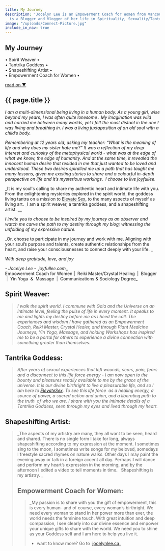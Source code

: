 ```yaml
---
title: My Journey
description: 'Jocelyn Lee is an Empowerment Coach for Women from Vancouver, BC. She
  is a Blogger and Vlogger of her life in Spirituality, Sexuality/Tantra, and Creativity. '
image: "/uploads/Connect-Picture.jpg"
include_in_nav: true
---
```


<section class="hero" style="background-image: url({% include relative-src.html src=page.image %})">
	<div class="inner-hero text-container">
		<div class="hero-text-container">
			<h1 class="editable">My Journey</h1>
			<p class="subtext editable">&bull; Spirit Weaver &bull;<br />&bull; Tantrika Goddess &bull;<br />&bull; Shapeshifting Artist &bull;<br />&bull; Empowerment Coach for Women &bull;</p>
		</div>
	</div>
	<div class="read-on"><a href="#read-on">read on <span class="arrow">&#x25BC;</span></a></div>
</section>

<section class="pad" id="read-on">
	<div class="text-container editable"><h2>{{ page.title }}</h2>

  _I am a multi-dimensional being living in a human body. As a young girl, wise beyond my years, I was often quite lonesome . My imagination was wild and carried me between many worlds, yet I felt the most distant in the one I was living and breathing in. I was a living juxtaposition of an old soul with a child’s body._

  _Remembering at 12 years old, asking my teacher: “What is the meaning of life and why does my sister hate me?” It was a reflection of my deep interest and curiosity of the metaphysical world - what was at the edge of what we know, the edge of humanity. And at the same time, it revealed the innocent human desire that resided in me that just wanted to be loved and understood. These two desires spiralled me up a path that has taught me many lessons, given me exciting stories to share and a colourful in-depth perspective on life and it’s mysterious workings.  I choose to live joyfullee._

  _It is my soul's calling to share my authentic heart and intimate life with you. From the enlightening mysteries explored in the spirit world, the goddess living tantra on a mission to [Elevate Sex](http://www.elevatesex.com), to the many aspects of myself as living art. _I am a spirit weaver, a tantrika goddess, and a shapeshifting artist. __

  _I invite you to choose to be inspired by my journey as an observer and watch me carve the path to my destiny through my blog; witnessing the unfolding of my expressive nature._

  _Or, choose to participate in my journey and work with me. Aligning with your soul’s purpose and talents, create authentic relationships from the heart, and raise your consciousnesses to connect deeply with your life. _

  _With deep gratitude, love, and joy_

  _- Jocelyn Lee -  joyfullee.com__  
  Empowerment Coach for Women |  Reiki Master/Crystal Healing  |  Blogger  |  Yin Yoga  &  Massage  |  Communications & Sociology Degree_

  ## Spirit Weaver:

  > _I walk the spirit world. I commune with Gaia and the Universe on an intimate level, feeling the pulse of life in every moment. It speaks to me and lights my destiny before me as I heed the call. The experiences and wisdom I have gathered as an Empowerment Coach, Reiki Master, Crystal Healer, and through Plant Medicine Journeys, Yin Yoga, Massage, and holding Workshops has inspired me to be a portal for others to experience a divine connection with something greater than themselves._

  ## Tantrika Goddess:

  > _After years of sexual experiences that left wounds, scars, pain, fears and a disconnect to this life force energy - I am now open to the bounty and pleasures readily available to me by the grace of the universe. It is our divine birthright to live a pleasurable life, and so I am here to [ElevateSex](www.elevatesex.com). To see this life force  as a healing energy, a source of power, a sacred action and union, and a liberating path to the truth  of who we are. I share with you the intimate details of a Tantrika Goddess, seen through my eyes and lived through my heart._

  ## Shapeshifting Artist:

  > _The aspects of my artistry are many, they all want to be seen, heard and shared. There is no single form I take for long, always shapeshifting according to my expression at the moment. I sometimes sing to the moon, I sometimes write songs for my beloved, somedays I freestyle sacred rhymes on nature walks. Other days I may paint the evening away or talk in a foreign accent all day. Perhaps I will dance and perform my heart’s expression in the morning, and by the afternoon I edited a video to tell moments in time.   Shapeshifting is my artistry. _
  >
  > ## Empowerment Coach for Women:
  >
  > > _My passion is to share with you the gift of empowerment, this is every human- and of course, every woman’s birthright. We need every woman to stand in her power more than ever, the world needs the feminine touch. With great intuition and deep compassion, I see clearly into our divine essence and empower your unique gifts to share with the world. We need you to shine as your Goddess self and I am here to help you live it.   
  > > - want to know more? Go to  [jocelynlee.ca](www.jocelynlee.ca)_

  </div>
</section>
